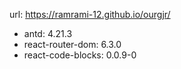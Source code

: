 url: https://ramrami-12.github.io/ourgjr/


- antd: 4.21.3
- react-router-dom: 6.3.0
- react-code-blocks: 0.0.9-0
